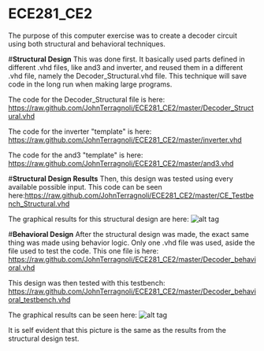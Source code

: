 ECE281_CE2
==========

The purpose of this computer exercise was to create a decoder circuit using both structural and behavioral techniques.  

#**Structural Design**
This was done first.  It basically used parts defined in different .vhd files, like and3 and inverter, and reused them in a different .vhd file, namely the Decoder_Structural.vhd file.  This technique will save code in the long run when making large programs.  

The code for the Decoder_Structural file is here: https://raw.github.com/JohnTerragnoli/ECE281_CE2/master/Decoder_Structural.vhd 

The code for the inverter "template" is here: https://raw.github.com/JohnTerragnoli/ECE281_CE2/master/inverter.vhd

The code for the and3 "template" is here:  https://raw.github.com/JohnTerragnoli/ECE281_CE2/master/and3.vhd


#**Structural Design Results**
Then, this design was tested using every available possible input.  This code can be seen here:https://raw.github.com/JohnTerragnoli/ECE281_CE2/master/CE_Testbench_Structural.vhd

The graphical results for this structural design are here: 
![alt tag](https://raw.github.com/JohnTerragnoli/ECE281_CE2/master/Structural_Testbench_results.PNG "Structural Design Results")


#**Behavioral Design**
After the structural design was made, the exact same thing was made using behavior logic.  Only one .vhd file was used, aside the file used to test the code.  This one file is here:  https://raw.github.com/JohnTerragnoli/ECE281_CE2/master/Decoder_behavioral.vhd

This design was then tested with this testbench: https://raw.github.com/JohnTerragnoli/ECE281_CE2/master/Decoder_behavioral_testbench.vhd

The graphical results can be seen here: ![alt tag](https://raw.github.com/JohnTerragnoli/ECE281_CE2/master/decoder_behavioral_testbench_snapchat.PNG "Behavioral Design Results")

It is self evident that this picture is the same as the results from the structural design test.  
